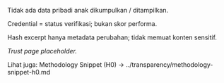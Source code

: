 <div data-disclaimer-block="trust">
<p data-disclaimer-id="D2">Tidak ada data pribadi anak dikumpulkan / ditampilkan.</p>
<p data-disclaimer-id="D3">Credential = status verifikasi; bukan skor performa.</p>
<p data-disclaimer-id="D5">Hash excerpt hanya metadata perubahan; tidak memuat konten sensitif.</p>
</div>

_Trust page placeholder._

Lihat juga: Methodology Snippet (H0) → ../transparency/methodology-snippet-h0.md
